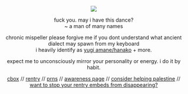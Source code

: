 <div align="center">
  
![](https://komarev.com/ghpvc/?username=drugstoreromance&color=blueviolet)

</div>

<div align="center">
  
fuck you. may i have this dance? </br> ~ a man of many names

</div>

<div align="center">
  
chronic mispeller please forgive me if you dont understand what ancient dialect may spawn from my keyboard </br>
i heavily identify as [yugi amane/hanako](https://hanako-kun.fandom.com/wiki/Hanako) + more.
</div>

<div align="center">

expect me to unconsciously mirror your personality or energy. i do it by habit.
</div>

<div align="center">

  [cbox](https://my.cbox.ws/spiderweb) // [rentry](https://rentry.co/gambledprayers) // [prns](https://en.pronouns.page/@shuwiqen)  // [awareness page](https://rentry.co/uyghurawareness) // [consider helping palestine](https://arab.org/click-to-help/palestine/)  // [want to stop your rentry embeds from disappearing?](https://imgbb.com)

</div>
